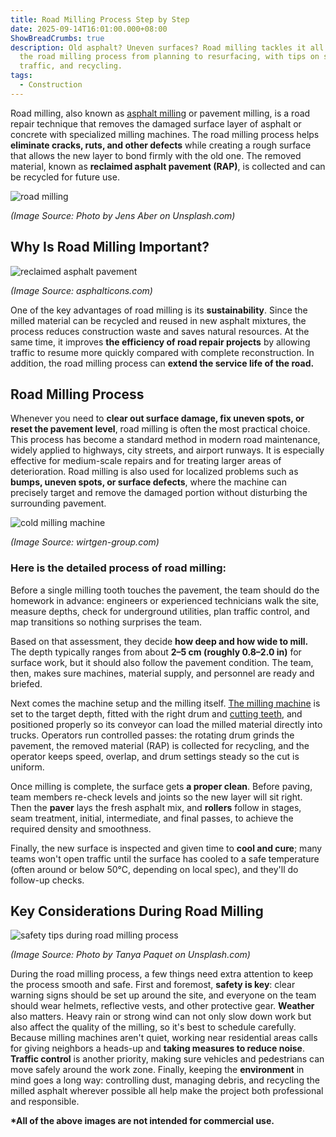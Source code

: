 ```yaml
---
title: Road Milling Process Step by Step
date: 2025-09-14T16:01:00.000+08:00
ShowBreadCrumbs: true
description: Old asphalt? Uneven surfaces? Road milling tackles it all. Learn
  the road milling process from planning to resurfacing, with tips on safety,
  traffic, and recycling.
tags:
  - Construction
---
```

Road milling, also known as [asphalt milling](https://www.mechcarbide.com/posts/what-is-asphalt-milling/) or pavement milling, is a road repair technique that removes the damaged surface layer of asphalt or concrete with specialized milling machines. The road milling process helps **eliminate cracks, ruts, and other defects** while creating a rough surface that allows the new layer to bond firmly with the old one. The removed material, known as **reclaimed asphalt pavement (RAP)**, is collected and can be recycled for future use.

![road milling](/uploads/what-is-asphalt-milling-blog-1.jpg "Road Milling")

*(Image Source: Photo by Jens Aber on Unsplash.com)*

## Why Is Road Milling Important?

![reclaimed asphalt pavement](/uploads/what-is-asphalt-milling-blog-3.jpg "Reclaimed Asphalt Pavement")

*(Image Source: asphalticons.com)*

One of the key advantages of road milling is its **sustainability**. Since the milled material can be recycled and reused in new asphalt mixtures, the process reduces construction waste and saves natural resources. At the same time, it improves **the efficiency of road repair projects** by allowing traffic to resume more quickly compared with complete reconstruction. In addition, the road milling process can **extend the service life of the road.**

## Road Milling Process

Whenever you need to **clear out surface damage, fix uneven spots, or reset the pavement level**, road milling is often the most practical choice. This process has become a standard method in modern road maintenance, widely applied to highways, city streets, and airport runways. It is especially effective for medium-scale repairs and for treating larger areas of deterioration. Road milling is also used for localized problems such as **bumps, uneven spots, or surface defects**, where the machine can precisely target and remove the damaged portion without disturbing the surrounding pavement.

![cold milling machine](/uploads/road-construction-equipment-blog-13.jpg "Cold Milling Machine")

*(Image Source: wirtgen-group.com)*

### **Here is the detailed process of road milling:**

Before a single milling tooth touches the pavement, the team should do the homework in advance: engineers or experienced technicians walk the site, measure depths, check for underground utilities, plan traffic control, and map transitions so nothing surprises the team.

Based on that assessment, they decide **how deep and how wide to mill.** The depth typically ranges from about **2–5 cm (roughly 0.8–2.0 in)** for surface work, but it should also follow the pavement condition. The team, then, makes sure machines, material supply, and personnel are ready and briefed.

Next comes the machine setup and the milling itself. [The milling machine](https://www.mechcarbide.com/posts/what-is-a-road-milling-machine/) is set to the target depth, fitted with the right drum and [cutting teeth](https://www.mechcarbide.com/posts/road-milling-teeth-and-picks-everything-you-need-to-know/), and positioned properly so its conveyor can load the milled material directly into trucks. Operators run controlled passes: the rotating drum grinds the pavement, the removed material (RAP) is collected for recycling, and the operator keeps speed, overlap, and drum settings steady so the cut is uniform.

Once milling is complete, the surface gets **a proper clean**. Before paving, team members re-check levels and joints so the new layer will sit right. Then the **paver** lays the fresh asphalt mix, and **rollers** follow in stages, seam treatment, initial, intermediate, and final passes, to achieve the required density and smoothness.

Finally, the new surface is inspected and given time to **cool and cure**; many teams won't open traffic until the surface has cooled to a safe temperature (often around or below 50°C, depending on local spec), and they'll do follow-up checks.

## Key Considerations During Road Milling

![safety tips during road milling process](/uploads/road-milling-process-blog-1.jpg "Safety Tipes during Road Milling Process")

*(Image Source: Photo by Tanya Paquet on Unsplash.com)*

During the road milling process, a few things need extra attention to keep the process smooth and safe. First and foremost, **safety is key**: clear warning signs should be set up around the site, and everyone on the team should wear helmets, reflective vests, and other protective gear. **Weather** also matters. Heavy rain or strong wind can not only slow down work but also affect the quality of the milling, so it's best to schedule carefully. Because milling machines aren't quiet, working near residential areas calls for giving neighbors a heads-up and **taking measures to reduce noise**. **Traffic control** is another priority, making sure vehicles and pedestrians can move safely around the work zone. Finally, keeping the **environment** in mind goes a long way: controlling dust, managing debris, and recycling the milled asphalt wherever possible all help make the project both professional and responsible.

**\*All of the above images are not intended for commercial use.**
